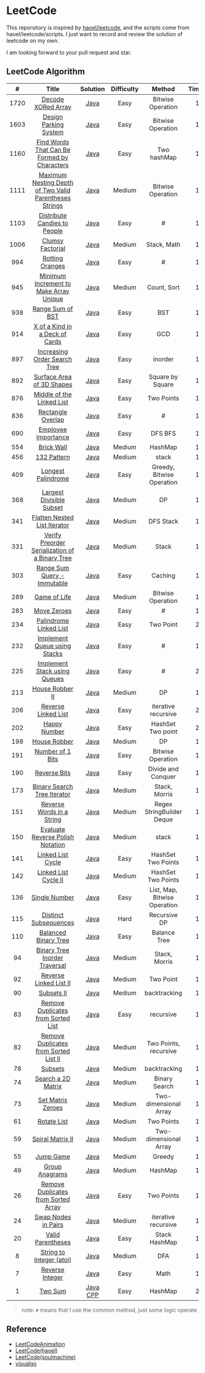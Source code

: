 # LeetCode

This reporsitory is inspired by [haoel/leetcode](<https://github.com/haoel/leetcode>), and the scripts come from haoel/leetcode/scripts. I just want to record and review the solution of leetcode on my own.

I am looking forward to your pull request and star.

## LeetCode Algorithm

| #    | Title                                                   | Solution | Difficulty | Method| Times |
| :----: | :-------------------------------------------------------: | :--------: | :----------: | :--------: |:-----:|
|1720|[Decode XORed Array](https://leetcode-cn.com/problems/decode-xored-array/) | [Java](./algorithms/java/DecodeXoredArray/DecodeXoredArray.java)|Easy|Bitwise Operation|   1   |
|1603|[Design Parking System](https://leetcode.com/problems/design-parking-system/) | [Java](./algorithms/java/DesignParkingSystem/ParkingSystem.java)|Easy|Bitwise Operation|   1   |
|1160|[Find Words That Can Be Formed by Characters](https://leetcode.com/problems/find-words-that-can-be-formed-by-characters/) | [Java](./algorithms/java/FindWordsThatCanBeFormedByCharacters/FindWordsThatCanBeFormedByCharacters.java)|Easy|Two hashMap|   1   |
|1111|[Maximum Nesting Depth of Two Valid Parentheses Strings](https://leetcode.com/problems/maximum-nesting-depth-of-two-valid-parentheses-strings/) | [Java](./algorithms/java/MaximumNestingDepthOfTwoValidParenthesesStrings/MaximumNestingDepthOfTwoValidParenthesesStrings.java)|Medium|Bitwise Operation|   1   |
|1103|[Distribute Candies to People](https://leetcode.com/problems/distribute-candies-to-people/) | [Java](./algorithms/java/DistributeCandiesToPeople/DistributeCandiesToPeople.java)|Easy|#|   1   |
|1006|[Clumsy Factorial](https://leetcode.com/problems/clumsy-factorial/) | [Java](./algorithms/java/ClumsyFactorial/ClumsyFactorial.java)|Medium|Stack, Math|   1   |
|994|[Rotting Oranges](https://leetcode.com/problems/rotting-oranges/) | [Java](./algorithms/java/RottingOranges/RottingOranges.java)|Easy|#|   1   |
|945|[Minimum Increment to Make Array Unique](https://leetcode.com/problems/minimum-increment-to-make-array-unique/) | [Java](./algorithms/java/MinimumIncrementToMakeArrayUnique/MinimumIncrementToMakeArrayUnique.java)|Medium|Count, Sort|   1   |
|938|[Range Sum of BST](https://leetcode-cn.com/problems/range-sum-of-bst/) | [Java](./algorithms/java/RangeSumOfBst/RangeSumOfBst.java)|Easy|BST|   1   |
|914|[X of a Kind in a Deck of Cards](https://leetcode.com/problems/x-of-a-kind-in-a-deck-of-cards/) | [Java](./algorithms/java/XOfAKindInADeckOfCards/XOfAKindInADeckOfCards.java)|Easy|GCD|   1   |
|897|[Increasing Order Search Tree](https://leetcode.com/problems/increasing-order-search-tree/) | [Java](./algorithms/java/IncreasingOrderSearchTree/IncreasingOrderSearchTree.java)|Easy|inorder|   1   |
|892|[Surface Area of 3D Shapes](https://leetcode.com/problems/surface-area-of-3d-shapes/) | [Java](./algorithms/java/SurfaceAreaOf3dShapes/SurfaceAreaOf3dShapes.java)|Easy|Square by Square|   1   |
|876|[Middle of the Linked List](https://leetcode.com/problems/middle-of-the-linked-list/) | [Java](./algorithms/java/MiddleOfTheLinkedList/MiddleOfTheLinkedList.java)|Easy|Two Points|   1   |
|836|[Rectangle Overlap](https://leetcode.com/problems/rectangle-overlap/) | [Java](./algorithms/java/RectangleOverlap/RectangleOverlap.java)|Easy|#|   1   |
|690|[Employee Importance](https://leetcode-cn.com/problems/employee-importance/) | [Java](./algorithms/java/EmployeeImportance/EmployeeImportance.java)|Easy|DFS BFS|   1   |
|554|[Brick Wall](https://leetcode-cn.com/problems/brick-wall/) | [Java](./algorithms/java/BrickWall/BrickWall.java)|Medium|HashMap|   1   |
|456|[132 Pattern](https://leetcode.com/problems/132-pattern/) | [Java](./algorithms/java/Pattern/Pattern.java)|Medium|stack|   1   |
|409|[Longest Palindrome](https://leetcode.com/problems/longest-palindrome/) | [Java](./algorithms/java/LongestPalindrome/LongestPalindrome.java)|Easy|Greedy, Bitwise Operation|   1   |
|368|[Largest Divisible Subset](https://leetcode.com/problems/largest-divisible-subset/) | [Java](./algorithms/java/LargestDivisibleSubset/LargestDivisibleSubset.java)|Medium|DP|   1   |
|341|[Flatten Nested List Iterator](https://leetcode.com/problems/flatten-nested-list-iterator/) | [Java](./algorithms/java/FlattenNestedListIterator/NestedIterator.java)|Medium|DFS Stack|   1   |
|331|[Verify Preorder Serialization of a Binary Tree](https://leetcode.com/problems/verify-preorder-serialization-of-a-binary-tree/) | [Java](./algorithms/java/IsValidSerialization/IisValidSerialization.java)|Medium|Stack|   1   |
|303|[Range Sum Query - Immutable](https://leetcode.com/problems/range-sum-query-immutable/) | [Java](./algorithms/java/RangeSumQueryImmutable/NumArray.java)|Easy|Caching|   1   |
|289|[Game of Life](https://leetcode.com/problems/game-of-life/) | [Java](./algorithms/java/GameOfLife/GameOfLife.java)|Medium|Bitwise Operation|   1   |
|283|[Move Zeroes](https://leetcode.com/problems/move-../zeroes/) | [Java](./algorithms/java/MoveZeroes/MoveZeroes.java)|Easy|#|   1   |
|234|[Palindrome Linked List](https://leetcode.com/problems/palindrome-linked-list/) | [Java](./algorithms/java/PalindromeLinkedList/PalindromeLinkedList.java)|Easy|Two Point|   2   |
|232|[Implement Queue using Stacks](https://leetcode.com/problems/implement-queue-using-stacks/) | [Java](./algorithms/java/ImplementQueueUsingStacks/ImplementQueueUsingStacks.java)|Easy|#|   1   |
|225|[Implement Stack using Queues](https://leetcode.com/problems/implement-stack-using-queues/) | [Java](./algorithms/java/ImplementStackUsingQueues/ImplementStackUsingQueues.java)|Easy|#|   2   |
|213|[House Robber II](https://leetcode.com/problems/house-robber-ii/) | [Java](./algorithms/java/HouseRobberIi/HouseRobberIi.java)|Medium|DP|   1   |
|206|[Reverse Linked List](https://leetcode.com/problems/reverse-linked-list/) | [Java](./algorithms/java/ReverseLinkedList/ReverseLinkedList.java)|Easy|iterative recursive|   2   |
|202|[Happy Number](https://leetcode.com/problems/happy-number/solution/kuai-le-shu-by-leetcode/) | [Java](./algorithms/java/HappyNumber/HappyNumber.java)|Easy|HashSet Two point|   2   |
|198|[House Robber](https://leetcode.com/problems/house-robber/) | [Java](./algorithms/java/HouseRobber/HouseRobber.java)|Medium|DP|   1   |
|191|[Number of 1 Bits](https://leetcode.com/problems/number-of-1-bits/) | [Java](./algorithms/java/NumberOf1Bits/NumberOf1Bits.java)|Easy|Bitwise Operation|   1   |
|190|[Reverse Bits](https://leetcode.com/problems/reverse-bits/) | [Java](./algorithms/java/ReverseBits/ReverseBits.java)|Easy|Divide and Conquer|   1   |
|173|[Binary Search Tree Iterator](https://leetcode.com/problems/binary-search-tree-iterator/) | [Java](./algorithms/java/BinarySearchTreeIterator/BSTIterator.java)|Medium|Stack, Morris|   1   |
|151|[Reverse Words in a String](https://leetcode.com/problems/reverse-words-in-a-string/) | [Java](./algorithms/java/ReverseWordsInAString/ReverseWordsInAString.java)|Medium|Regex StringBuilder Deque|   1   |
|150|[Evaluate Reverse Polish Notation](https://leetcode.com/problems/evaluate-reverse-polish-notation/) | [Java](./algorithms/java/EvaluateReversePolishNotation/EvaluateReversePolishNotation.java)|Medium|stack|   1   |
|141|[Linked List Cycle](https://leetcode.com/problems/linked-list-cycle) | [Java](./algorithms/java/LinkedListCycle/LinkedListCycle.java)|Easy|HashSet Two Points|   1   |
|142|[Linked List Cycle II](https://leetcode.com/problems/linked-list-cycle-ii/) | [Java](./algorithms/java/LinkedListCycleIi/LinkedListCycleIi.java)|Medium|HashSet Two Points|   1   |
|136|[Single Number](https://leetcode.com/problems/single-number/) | [Java](./algorithms/java/SingleNumber/SingleNumber.java)|Easy|List, Map, Bitwise Operation|   1   |
|115|[Distinct Subsequences](https://leetcode.com/problems/distinct-subsequences/) | [Java](./algorithms/java/DistinctSubsequences/DistinctSubsequences.java)|Hard|Recursive DP|   1   |
|110|[Balanced Binary Tree](https://leetcode.com/problems/balanced-binary-tree/) | [Java](./algorithms/java/BalancedBinaryTree/BalancedBinaryTree.java)|Easy|Balance Tree|   1   |
|94|[Binary Tree Inorder Traversal](https://leetcode.com/problems/binary-tree-inorder-traversal/) | [Java](./algorithms/java/BinaryTreeInorderTraversal/BinaryTreeInorderTraversal.java)|Medium|Stack, Morris|   1   |
|92|[Reverse Linked List II](https://leetcode.com/problems/reverse-linked-list-ii/) | [Java](./algorithms/java/ReverseLinkedListII/ReverseLinkedListII.java)|Medium|Two Point|   1   |
|90|[Subsets II](https://leetcode.com/problems/subsets-ii/) | [Java](./algorithms/java/SubsetsIi/SubsetsIi.java)|Medium|backtracking|   1   |
|83|[Remove Duplicates from Sorted List](https://leetcode.com/problems/remove-duplicates-from-sorted-list/) | [Java](./algorithms/java/RemoveDuplicatesFromSortedList/RemoveDuplicatesFromSortedList.java)|Easy|recursive|   1   |
|82|[Remove Duplicates from Sorted List II](https://leetcode.com/problems/remove-duplicates-from-sorted-list-ii/) | [Java](./algorithms/java/RemoveDuplicatesFromSortedListIi/RemoveDuplicatesFromSortedListIi.java)|Medium|Two Points, recursive|   1   |
|78|[Subsets](https://leetcode.com/problems/subsets/) | [Java](./algorithms/java/Subsets/Subsets.java)|Medium|backtracking|   1   |
|74|[Search a 2D Matrix](https://leetcode.com/problems/search-a-2d-matrix/) | [Java](./algorithms/java/SearchA2dMatrix/SearchA2dMatrix.java)|Medium|Binary Search|   1   |
|73|[Set Matrix Zeroes](https://leetcode.com/problems/set-matrix-zeroes/) | [Java](./algorithms/java/SetMatrixZeroes/SetMatrixZeroes.java)|Medium|Two-dimensional Array|   1   |
|61|[Rotate List](https://leetcode.com/problems/rotate-list/) | [Java](./algorithms/java/RotateList/RotateList.java)|Medium|Two Points|   1   |
|59|[Spiral Matrix II](https://leetcode.com/problems/spiral-matrix-ii/) | [Java](./algorithms/java/SpiralMatrix2/SpiralMatrixii.java)|Medium|Two-dimensional Array|   1   |
|55|[Jump Game](https://leetcode.com/problems/jump-game/) | [Java](./algorithms/java/JumpGame/JumpGame.java)|Medium|Greedy|   1   |
|49|[Group Anagrams](https://leetcode.com/problems/group-anagrams/) | [Java](./algorithms/java/GroupAnagrams/GroupAnagrams.java)|Medium|HashMap|   1   |
|26|[Remove Duplicates from Sorted Array](https://leetcode.com/problems/remove-duplicates-from-sorted-array/) | [Java](./algorithms/java/RemoveDuplicatesFromSortedArray/RemoveDuplicatesFromSortedArray.java)|Easy|Two Points|   1   |
|24|[Swap Nodes in Pairs](https://leetcode.com/problems/swap-nodes-in-pairs/) | [Java](./algorithms/java/SwapNodesInPairs/SwapNodesInPairs.java)|Medium|iterative recursive|   1   |
|20|[Valid Parentheses](https://leetcode.com/problems/valid-parentheses/) | [Java](./algorithms/java/ValidParentheses/ValidParentheses.java)|Easy|Stack HashMap|   1   |
|8|[String to Integer (atoi)](https://leetcode.com/problems/string-to-integer-atoi/) | [Java](./algorithms/java/StringToIntegerAtoi/StringToIntegerAtoi.java)|Medium|DFA|   1   |
|7|[Reverse Integer](https://leetcode.com/problems/reverse-integer/) | [Java](./algorithms/java/ReverseInteger/ReverseInteger.java)|Easy|Math|   1   |
|1|[Two Sum](https://leetcode.com/problems/two-sum/) | [Java](./algorithms/java/TwoSum/TwoSum.java) [CPP](./algorithms/cpp/1_TwoSum/TwoSum.cpp)|Easy|HashMap|   2   |

> note: `#` means that I use the common method, just some logic operate

##  Reference

- [LeetCodeAnimation](https://github.com/MisterBooo/LeetCodeAnimation)
- [LeetCode(haoel)](https://github.com/haoel/leetcode)
- [LeetCode(soulmachine)](https://github.com/soulmachine/leetcode)
- [visualgo](https://visualgo.net)
